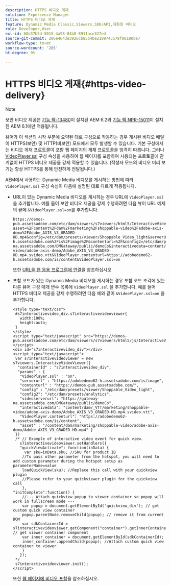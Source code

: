 ```yaml
---
description: HTTPS 비디오 게재
solution: Experience Manager
title: HTTPS 비디오 게재
feature: Dynamic Media Classic,Viewers,SDK/API,대화형 비디오
role: Developer,User
exl-id: 68d37b5d-5015-4a98-84b8-8911ace327ed
source-git-commit: 206e4643e3926cb85b4be2189743578f88180be7
workflow-type: tm+mt
source-wordcount: '285'
ht-degree: 0%

---
```


# HTTPS 비디오 게재{#https-video-delivery}

>[!NOTE]
>
>보안 비디오 제공은 [기능 팩-13480](https://www.adobeaemcloud.com/content/marketplace/marketplaceProxy.html?packagePath=/content/companies/public/adobe/packages/cq620/featurepack/cq-6.2.0-featurepack-13480)이 설치된 AEM 6.2와 [기능 팩 NPR-15011](https://www.adobeaemcloud.com/content/marketplace/marketplaceProxy.html?packagePath=/content/companies/public/adobe/packages/cq610/featurepack/cq-6.1.0-featurepack-15011)이 설치된 AEM 6.1에만 적용됩니다.

뷰어가 이 섹션의 시작 부분에 요약된 대로 구성으로 작동하는 경우 게시된 비디오 배달이 HTTPS(보안) 및 HTTP(비보안) 모드에서 모두 발생할 수 있습니다. 기본 구성에서는 비디오 게재 프로토콜이 포함 웹 페이지의 게재 프로토콜을 엄격히 따릅니다. 그러나 [VideoPlayer.ssl](../../c-html5-aem-asset-viewers/c-html5-aem-int-video/r-html5-aem-int-video-config-attrib/r-html5-aem-int-video-config-attrib-videoplayer-ssl.md#reference-c28e1b700977493eadab5489458d7771) 구성 속성을 사용하여 웹 페이지를 포함하여 사용되는 프로토콜에 관계없이 HTTPS 비디오 제공을 강제 적용할 수 있습니다. (작성자 모드의 비디오 미리 보기는 항상 HTTPS를 통해 안전하게 전달됩니다.)

AEM에서 사용하는 Dynamic Media 비디오를 게시하는 방법에 따라 `VideoPlayer.ssl` 구성 속성이 다음에 설명된 대로 다르게 적용됩니다.

* URL이 있는 Dynamic Media 비디오를 게시하는 경우 URL에 `VideoPlayer.ssl` 을 추가합니다. 예를 들어 보안 비디오 제공을 강제 수행하려면 다음 뷰어 URL 예제의 끝에 `&VideoPlayer.ssl=on`를 추가합니다.

   ```
   https://demos-pub.assetsadobe.com/etc/dam/viewers/s7viewers/html5/InteractiveVideoViewer.html?asset=%2Fcontent%2Fdam%2Fmarketing%2Fshoppable-video%2Fadobe-axis-demo%2FAdobe_AXIS_V3_GRADED-HD.mp4&config=/etc/dam/presets/viewer/Shoppable_Video_light&serverUrl=https%3A%2F%2Fadobedemo62-h.assetsadobe.com%2Fis%2Fimage%2F&contenturl=%2F&config2=/etc/dam/presets/analytics&videoserverurl=https://gateway-na.assetsadobe.com/DMGateway/public/demoCo&interactivedata=content/dam/_VTT/marketing/shoppable-video/adobe-axis-demo/Adobe_AXIS_V3_GRADED-HD.mp4.svideo.vtt&VideoPlayer.contenturl=https://adobedemo62-h.assetsadobe.com/is/content&VideoPlayer.ssl=on
   ```

   또한 [URL을 웹 응용 프로그램에 연결](https://experienceleague.adobe.com/docs/experience-manager-65/assets/dynamic/linking-urls-to-yourwebapplication.html?lang=en#dynamic)을 참조하십시오

* 포함 코드가 있는 Dynamic Media 비디오를 게시하는 경우 포함 코드 조각에 있는 다른 뷰어 구성 매개 변수 목록에 `VideoPlayer.ssl` 을 추가합니다. 예를 들어 HTTPS 비디오 제공을 강제 수행하려면 다음 예와 같이 `&VideoPlayer.ssl=on` 을 추가합니다.

   ```
   <style type="text/css"> 
    #s7interactivevideo_div.s7interactivevideoviewer{ 
      width:100%;  
      height:auto; 
    } 
   </style> 
   <script type="text/javascript" src="https://demos-pub.assetsadobe.com/etc/dam/viewers/s7viewers/html5/js/InteractiveVideoViewer.js"></script> 
   <div id="s7interactivevideo_div"></div> 
   <script type="text/javascript"> 
    var s7interactivevideoviewer = new s7viewers.InteractiveVideoViewer({ 
     "containerId" : "s7interactivevideo_div", 
     "params" : {  
      "VideoPlayer.ssl" : "on", 
      "serverurl" : "https://adobedemo62-h.assetsadobe.com/is/image", 
      "contenturl" : "https://demos-pub.assetsadobe.com/",  
      "config" : "/etc/dam/presets/viewer/Shoppable_Video_light", 
      "config2": "/etc/dam/presets/analytics", 
      "videoserverurl": "https://gateway-na.assetsadobe.com/DMGateway/public/demoCo", 
      "interactivedata": "content/dam/_VTT/marketing/shoppable-video/adobe-axis-demo/Adobe_AXIS_V3_GRADED-HD.mp4.svideo.vtt", 
      "VideoPlayer.contenturl": "https://adobedemo62-h.assetsadobe.com/is/content", 
      "asset" : "/content/dam/marketing/shoppable-video/adobe-axis-demo/Adobe_AXIS_V3_GRADED-HD.mp4" } 
    }) 
    /* // Example of interactive video event for quick view. 
      s7interactivevideoviewer.setHandlers({  
      "quickViewActivate": function(inData) { 
        var sku=inData.sku; //SKU for product ID 
       //To pass other parameter from the hotspot, you will need to add custom parameter during the hotspot setup as parameterName=value 
       loadQuickView(sku); //Replace this call with your quickview plugin 
       //Please refer to your quickviewer plugin for the quickview call 
       },  
   "initComplete":function() {  
       //--- Attach quickview popup to viewer container so popup will work in fullscreen mode --- 
       var popup = document.getElementById('quickview_div'); // get custom quick view container 
       popup.parentNode.removeChild(popup); // remove it from current DOM 
       var sdkContainerId = s7interactivevideoviewer.getComponent("container").getInnerContainerId(); // get viewer container component 
       var inner_container = document.getElementById(sdkContainerId);  
       inner_container.appendChild(popup); //Attach custom quick view container to viewer 
       }  
      }); 
    */ 
    s7interactivevideoviewer.init(); 
   </script>
   ```

   또한 [웹 페이지에 비디오 포함](https://experienceleague.adobe.com/docs/experience-manager-65/assets/dynamic/linking-urls-to-yourwebapplication.html#dynamic)을 참조하십시오.
